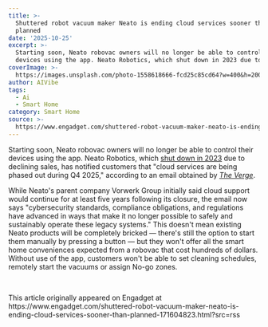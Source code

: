 ```yaml
---
title: >-
  Shuttered robot vacuum maker Neato is ending cloud services sooner than
  planned
date: '2025-10-25'
excerpt: >-
  Starting soon, Neato robovac owners will no longer be able to control their
  devices using the app. Neato Robotics, which shut down in 2023 due to decl...
coverImage: >-
  https://images.unsplash.com/photo-1558618666-fcd25c85cd64?w=400&h=200&fit=crop&auto=format
author: AIVibe
tags:
  - Ai
  - Smart Home
category: Smart Home
source: >-
  https://www.engadget.com/shuttered-robot-vacuum-maker-neato-is-ending-cloud-services-sooner-than-planned-171604823.html?src=rss
---
```

<p>Starting soon, Neato robovac owners will no longer be able to control their devices using the app. Neato Robotics, which <a target="_blank" class="link" href="https://www.engadget.com/robot-vacuum-maker-neato-is-shutting-down-amid-stiff-competition-204959296.html" data-i13n="cpos:1;pos:1">shut down in 2023</a> due to declining sales, has notified customers that &quot;cloud services are being phased out during Q4 2025,&quot; according to an email obtained by <a target="_blank" class="link" href="https://www.theverge.com/news/806246/neato-robovac-cloud-shutdown" data-i13n="cpos:2;pos:1"><em>The Verge</em></a>.&nbsp;</p><p>While Neato&#39;s parent company Vorwerk Group initially said cloud support would continue for at least five years following its closure, the email now says &quot;cybersecurity standards, compliance obligations, and regulations have advanced in ways that make it no longer possible to safely and sustainably operate these legacy systems.&quot; This doesn&#39;t mean existing Neato products will be completely bricked — there&#39;s still the option to start them manually by pressing a button — but they won&#39;t offer all the smart home conveniences expected from a robovac that cost hundreds of dollars. Without use of the app, customers won&#39;t be able to set cleaning schedules, remotely start the vacuums or assign No-go zones.</p><p><br></p><p></p>This article originally appeared on Engadget at https://www.engadget.com/shuttered-robot-vacuum-maker-neato-is-ending-cloud-services-sooner-than-planned-171604823.html?src=rss

